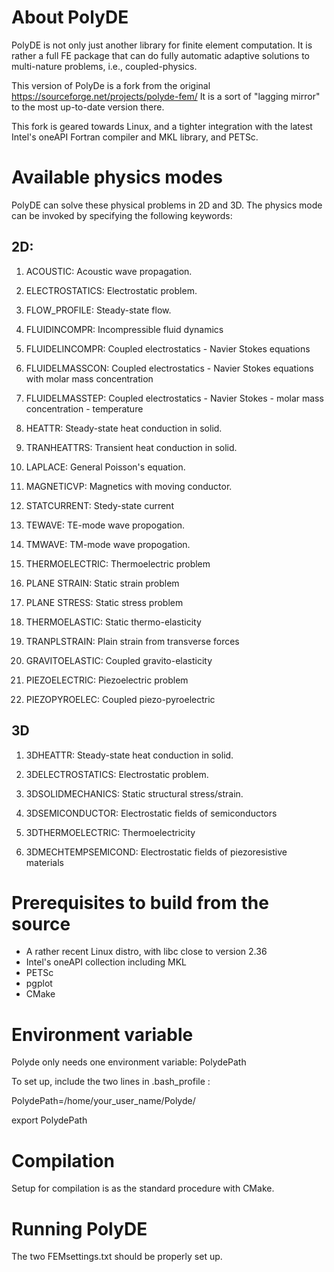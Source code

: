 # About PolyDE

PolyDE is not only just another library for finite element computation. 
It is rather a full FE package that can do fully automatic adaptive
solutions to multi-nature problems, i.e., coupled-physics.

This version of PolyDe is a fork from the original https://sourceforge.net/projects/polyde-fem/
It is a sort of "lagging mirror" to the most up-to-date version there. 

This fork is geared towards Linux, and a tighter integration with the latest 
Intel's oneAPI Fortran compiler and MKL library, and PETSc.

# Available physics modes

PolyDE can solve these physical problems in 2D and 3D. The physics mode can be invoked by
specifying the following keywords: 

## 2D:

1. ACOUSTIC: Acoustic wave propagation.

2. ELECTROSTATICS: Electrostatic problem.

3. FLOW_PROFILE: Steady-state flow.

4. FLUIDINCOMPR: Incompressible fluid dynamics

5. FLUIDELINCOMPR: Coupled electrostatics - Navier Stokes equations

6. FLUIDELMASSCON: Coupled electrostatics - Navier Stokes equations with molar mass concentration

7. FLUIDELMASSTEP: Coupled electrostatics - Navier Stokes - molar mass concentration - temperature

8. HEATTR: Steady-state heat conduction in solid.

9. TRANHEATTRS: Transient heat conduction in solid.

10. LAPLACE: General Poisson's equation.

11. MAGNETICVP: Magnetics with moving conductor.

12. STATCURRENT: Stedy-state current

13. TEWAVE: TE-mode wave propogation.

14. TMWAVE: TM-mode wave propogation.

15. THERMOELECTRIC: Thermoelectric problem

16. PLANE STRAIN: Static strain problem

17. PLANE STRESS: Static stress problem

18. THERMOELASTIC: Static thermo-elasticity

19. TRANPLSTRAIN: Plain strain from transverse forces

20. GRAVITOELASTIC: Coupled gravito-elasticity

21. PIEZOELECTRIC: Piezoelectric problem

22. PIEZOPYROELEC: Coupled piezo-pyroelectric

## 3D

1. 3DHEATTR: Steady-state heat conduction in solid.

2. 3DELECTROSTATICS: Electrostatic problem.

3. 3DSOLIDMECHANICS: Static structural stress/strain.

4. 3DSEMICONDUCTOR: Electrostatic fields of semiconductors

5. 3DTHERMOELECTRIC: Thermoelectricity

6. 3DMECHTEMPSEMICOND: Electrostatic fields of piezoresistive materials

# Prerequisites to build from the source

- A rather recent Linux distro, with libc close to version 2.36
- Intel's oneAPI collection including MKL
- PETSc
- pgplot
- CMake

# Environment variable

Polyde only needs one environment variable: PolydePath

To set up, include the two lines in .bash_profile : 

PolydePath=/home/your_user_name/Polyde/

export PolydePath

# Compilation

Setup for compilation is as the standard procedure with CMake.

# Running PolyDE

The two FEMsettings.txt should be properly set up.